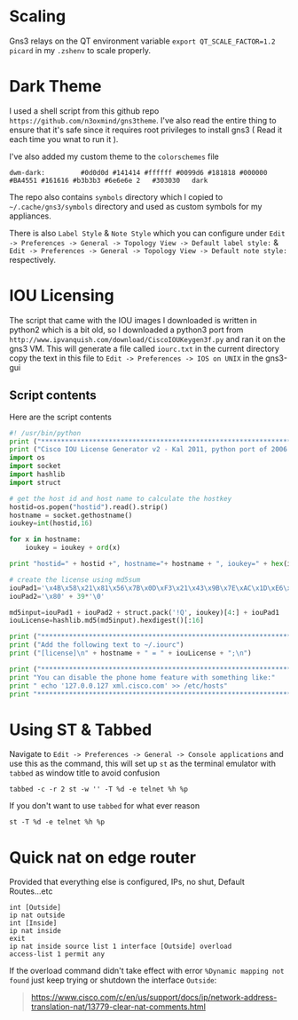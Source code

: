 

# Scaling

Gns3 relays on the QT environment variable `export QT_SCALE_FACTOR=1.2 picard` in my `.zshenv` to scale properly.

# Dark Theme

I used a shell script from this github repo `https://github.com/n3oxmind/gns3theme`. I've also read the entire thing to ensure that it's safe since it requires root privileges to install gns3 ( Read it each time you wnat to run it ).

I've also added my custom theme to the `colorschemes` file

```
dwm-dark:         #0d0d0d #141414 #ffffff #0099d6 #181818 #000000 #BA4551 #161616 #b3b3b3 #6e6e6e 2   #303030   dark
```

The repo also contains `symbols` directory which I copied to `~/.cache/gns3/symbols` directory and used as custom symbols for my appliances.

There is also `Label Style` & `Note Style` which you can configure under `Edit -> Preferences -> General -> Topology View -> Default label style:` & `Edit -> Preferences -> General -> Topology View -> Default note style:` respectively.


# IOU Licensing

The script that came with the IOU images I downloaded is written in python2 which is a bit old, so I downloaded a python3 port from `http://www.ipvanquish.com/download/CiscoIOUKeygen3f.py` and ran it on the gns3 VM. This will generate a file called `iourc.txt` in the current directory copy the text in this file to `Edit -> Preferences -> IOS on UNIX` in the gns3-gui

## Script contents

Here are the script contents

```py
#! /usr/bin/python
print ("************************************************************************")
print ("Cisco IOU License Generator v2 - Kal 2011, python port of 2006 C version")
import os
import socket
import hashlib
import struct

# get the host id and host name to calculate the hostkey
hostid=os.popen("hostid").read().strip()
hostname = socket.gethostname()
ioukey=int(hostid,16)

for x in hostname:
	ioukey = ioukey + ord(x)

print "hostid=" + hostid +", hostname="+ hostname + ", ioukey=" + hex(ioukey)[2:]

# create the license using md5sum
iouPad1='\x4B\x58\x21\x81\x56\x7B\x0D\xF3\x21\x43\x9B\x7E\xAC\x1D\xE6\x8A'
iouPad2='\x80' + 39*'\0'

md5input=iouPad1 + iouPad2 + struct.pack('!Q', ioukey)[4:] + iouPad1
iouLicense=hashlib.md5(md5input).hexdigest()[:16]

print ("************************************************************************")
print ("Add the following text to ~/.iourc")
print ("[license]\n" + hostname + " = " + iouLicense + ";\n")

print ("************************************************************************")
print "You can disable the phone home feature with something like:"
print " echo '127.0.0.127 xml.cisco.com' >> /etc/hosts"
print "************************************************************************"
```

# Using ST & Tabbed

Navigate to `Edit -> Preferences -> General -> Console applications` and use this as the command, this will set up `st` as the terminal emulator with `tabbed` as window title to avoid confusion

```
tabbed -c -r 2 st -w '' -T %d -e telnet %h %p
```

If you don't want to use `tabbed` for what ever reason

```
st -T %d -e telnet %h %p
```

# Quick nat on edge router

Provided that everything else is configured, IPs, no shut, Default Routes...etc

```
int [Outside]
ip nat outside
int [Inside]
ip nat inside
exit
ip nat inside source list 1 interface [Outside] overload
access-list 1 permit any
```

If the overload command didn't take effect with error `%Dynamic mapping not found` just keep trying or shutdown the interface `Outside`:
> https://www.cisco.com/c/en/us/support/docs/ip/network-address-translation-nat/13779-clear-nat-comments.html
